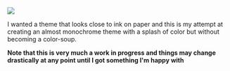 <img src="../assets/notebook-logo.png">

I wanted a theme that looks close to ink on paper and this is my attempt at creating an almost monochrome theme with a splash of color but without becoming a color-soup.

**Note that this is very much a work in progress and things may change drastically at any point until I got something I'm happy with**
